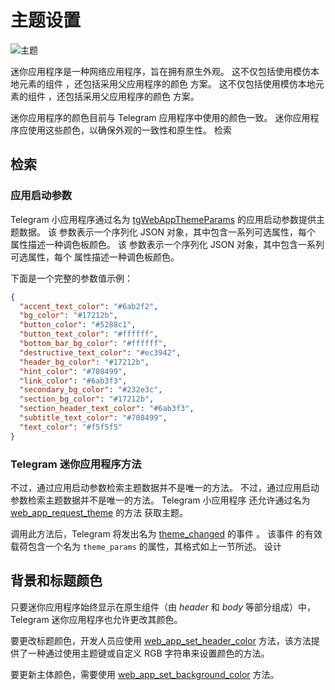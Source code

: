 # 主题设置

![主题](/functionality/theming.png)

迷你应用程序是一种网络应用程序，旨在拥有原生外观。 这不仅包括使用模仿本地元素的组件
，还包括采用父应用程序的颜色
方案。 这不仅包括使用模仿本地元素的组件
，还包括采用父应用程序的颜色
方案。

迷你应用程序的颜色目前与 Telegram 应用程序中使用的颜色一致。
迷你应用程序应使用这些颜色，以确保外观的一致性和原生性。
检索

## 检索

### 应用启动参数

Telegram 小应用程序通过名为
[tgWebAppThemeParams](launch-parameters.md#tgwebappthemeparams) 的应用启动参数提供主题数据。 该
参数表示一个序列化 JSON 对象，其中包含一系列可选属性，每个
属性描述一种调色板颜色。 该
参数表示一个序列化 JSON 对象，其中包含一系列可选属性，每个
属性描述一种调色板颜色。

下面是一个完整的参数值示例：

```json
{
  "accent_text_color": "#6ab2f2",
  "bg_color": "#17212b",
  "button_color": "#5288c1",
  "button_text_color": "#ffffff",
  "bottom_bar_bg_color": "#ffffff",
  "destructive_text_color": "#ec3942",
  "header_bg_color": "#17212b",
  "hint_color": "#708499",
  "link_color": "#6ab3f3",
  "secondary_bg_color": "#232e3c",
  "section_bg_color": "#17212b",
  "section_header_text_color": "#6ab3f3",
  "subtitle_text_color": "#708499",
  "text_color": "#f5f5f5"
}
```

### Telegram 迷你应用程序方法

不过，通过应用启动参数检索主题数据并不是唯一的方法。  不过，通过应用启动参数检索主题数据并不是唯一的方法。 Telegram 小应用程序
还允许通过名为 [web_app_request_theme](methods.md#web-app-request-theme) 的方法
获取主题。

调用此方法后，Telegram 将发出名为 [theme_changed](events.md#theme-changed) 的事件
。 该事件
的有效载荷包含一个名为 `theme_params` 的属性，其格式如上一节所述。 设计

## 背景和标题颜色

只要迷你应用程序始终显示在原生组件（由
_header_ 和 _body_ 等部分组成）中，Telegram 迷你应用程序也允许更改其颜色。

要更改标题颜色，开发人员应使用
[web_app_set_header_color](methods.md#web-app-set-header-color) 方法，该方法提供了一种通过使用主题键或自定义 RGB 字符串来设置颜色的方法。

要更新主体颜色，需要使用
[web_app_set_background_color](methods.md#web-app-set-background-color)
方法。
